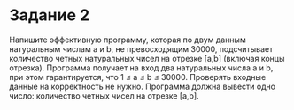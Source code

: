 # Задание 2
Напишите эффективную программу, которая по двум данным натуральным 
числам a и b, не превосходящим 30000, подсчитывает количество четных натуральных 
чисел на отрезке [a,b] (включая концы отрезка). Программа получает на вход два 
натуральных числа a и b, при этом гарантируется, что 1 ≤ a ≤ b ≤ 30000. Проверять 
входные данные на корректность не нужно. Программа должна вывести одно число: 
количество четных чисел на отрезке [a,b].